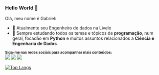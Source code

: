 ### Hello World 👋

Olá, meu nome é Gabriel:

- 🔭 Atualmente sou Engenheiro de dados na Livelo
- 🌱 Sempre estudando todos os temas e tópicos de **programação**, num geral, focadão em **Python** e muitos assuntos relacionados a **Ciência e Engenharia de Dados**

<sub> <strong>Siga-me nas redes sociais para acompanhar mais conteúdos: </strong> <br>
[<img src = "https://img.shields.io/badge/GitHub-100000?style=for-the-badge&logo=github&logoColor=white">](https://github.com/Gabriel-RdS)
[<img src="https://img.shields.io/badge/linkedin-%230077B5.svg?&style=for-the-badge&logo=linkedin&logoColor=white" />](https://www.linkedin.com/in/gabriel-ramosdossantos/)
[<img src = "https://img.shields.io/badge/instagram-%23E4405F.svg?&style=for-the-badge&logo=instagram&logoColor=white">](https://www.instagram.com/ramooosss__/)
</sub>
      

[![Top Langs](https://github-readme-stats.vercel.app/api/top-langs/?username=Gabriel-Rds&langs_count=10)](https://github.com/anuraghazra/github-readme-stats)

